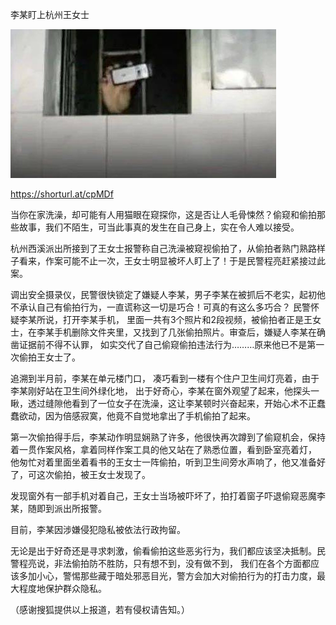 李某盯上杭州王女士


![李某盯上杭州王女士](https://github.com/ywangnccu/ywang/blob/main/images/HiddenCamera.jpeg)

https://shorturl.at/cpMDf

当你在家洗澡，却可能有人用猫眼在窥探你，这是否让人毛骨悚然？偷窥和偷拍那些故事，我们不陌生，可当此事真的发生在自己身上，实在令人难以接受。

杭州西溪派出所接到了王女士报警称自己洗澡被窥视偷拍了，从偷拍者熟门熟路样子看来，作案可能不止一次，王女士明显被坏人盯上了！于是民警程亮赶紧接过此案。

调出安全摄录仪，民警很快锁定了嫌疑人李某，男子李某在被抓后不老实，起初他不承认自己有偷拍行为，一直谎称这一切是巧合！可真的有这么多巧合？
民警怀疑李某所说，打开李某手机， 里面一共有3个照片和2段视频，被偷拍者正是王女士，在李某手机删除文件夹里，又找到了几张偷拍照片。审查后，嫌疑人李某在确凿证据前不得不认罪，
如实交代了自己偷窥偷拍违法行为………原来他已不是第一次偷拍王女士了。

追溯到半月前，李某在单元楼门口， 凑巧看到一楼有个住户卫生间灯亮着，由于李某刚好站在卫生间外绿化地，
出于好奇心，李某在窗外观望了起来，他探头一瞅，透过缝隙他看到了一位女子在洗澡，这让李某顿时兴奋起来，开始心术不正蠢蠢欲动，因为倍感寂寞，他竟不自觉地拿出了手机偷拍了起来。

第一次偷拍得手后，李某动作明显娴熟了许多，他很快再次蹲到了偷窥机会，保持着一贯作案风格，拿着同样作案工具的他又站在了熟悉位置，看到卧室亮着灯，
他匆忙对着里面坐着看书的王女士一阵偷拍，听到卫生间旁水声响了，他又准备好了，可这次偷拍，被王女士发现了。

发现窗外有一部手机对着自己，王女士当场被吓坏了，拍打着窗子吓退偷窥恶魔李某，随即到派出所报警。

目前，李某因涉嫌侵犯隐私被依法行政拘留。

无论是出于好奇还是寻求刺激，偷看偷拍这些恶劣行为，我们都应该坚决抵制。民警程亮说，非法偷拍防不胜防，只有想不到，没有做不到，
我们在各个方面都应该多加小心，警惕那些藏于暗处邪恶目光，警方会加大对偷拍行为的打击力度，最大程度地保护群众隐私。


（感谢搜狐提供以上报道，若有侵权请告知。）

